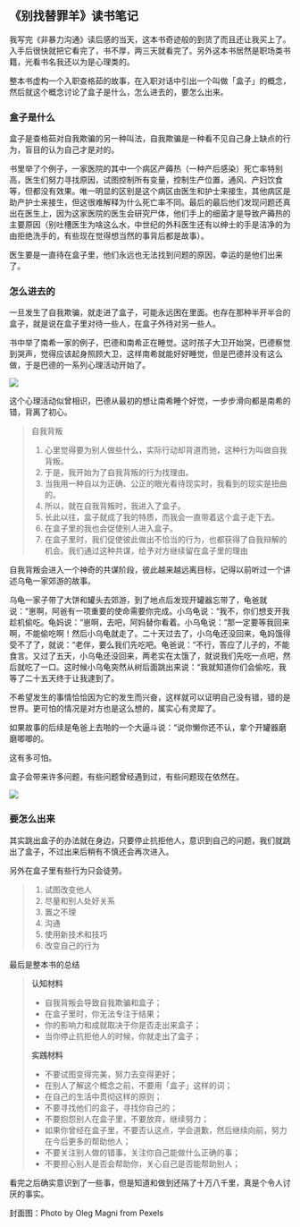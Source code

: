 ## 《别找替罪羊》读书笔记

我写完《非暴力沟通》读后感的当天，这本书奇迹般的到货了而且还让我买上了。入手后很快就把它看完了，书不厚，两三天就看完了。另外这本书居然是职场类书籍，光看书名我还以为是心理类的。

整本书虚构一个入职查格茹的故事，在入职对话中引出一个叫做「盒子」的概念，然后就这个概念讨论了盒子是什么，怎么进去的，要怎么出来。


### 盒子是什么

盒子是查格茹对自我欺骗的另一种叫法，自我欺骗是一种看不见自己身上缺点的行为，盲目的认为自己才是对的。

书里举了个例子，一家医院的其中一个病区产薅热（一种产后感染）死亡率特别高，医生们努力寻找原因，试图控制所有变量，控制生产位置，通风、产妇饮食等，但都没有效果。唯一明显的区别是这个病区由医生和护士来接生，其他病区是助产护士来接生，但这很难解释为什么死亡率不同。最后的最后他们发现问题还真出在医生上，因为这家医院的医生会研究尸体，他们手上的细菌才是导致产薅热的主要原因（别吐槽医生为啥这么水，中世纪的外科医生还有以绅士的手是洁净的为由拒绝洗手的，有些现在觉得想当然的事背后都是故事）。

医生要是一直待在盒子里，他们永远也无法找到问题的原因，幸运的是他们出来了。

### 怎么进去的

一旦发生了自我欺骗，就走进了盒子，可能永远困在里面。也存在那种半开半合的盒子，就是说在盒子里对待一些人，在盒子外待对另一些人。

书中举了南希一家的例子，巴德和南希正在睡觉。这时孩子大卫开始哭，巴德察觉到哭声，觉得应该起身照顾大卫，这样南希就能好好睡觉，但是巴德并没有这么做，于是巴德的一系列心理活动开始了。

![](https://files.mdnice.com/user/18103/ee8979ad-a895-4a75-99b2-d961faa896db.png)


这个心理活动似曾相识，巴德从最初的想让南希睡个好觉，一步步滑向都是南希的错，背离了初心。

> 自我背叛
>1. 心里觉得要为别人做些什么，实际行动却背道而驰，这种行为叫做自我背叛。
>1. 于是，我开始为了自我背叛的行为找理由。
>1. 当我用一种自以为正确、公正的眼光看待现实时，我看到的现实是扭曲的。
>1. 所以，就在自我背叛时，我进入了盒子。
>1. 长此以往，盒子就成了我的特质，而我会一直带着这个盒子走下去。
>1. 在盒子里的我也会促使别人进入盒子。
>1. 在盒子里时，我们促使彼此做出不恰当的行为，也都获得了自我辩解的机会。我们通过这种共谋，给予对方继续留在盒子里的理由

自我背叛会进入一个神奇的共谋阶段，彼此越来越远离目标，记得以前听过一个讲述乌龟一家郊游的故事。

乌龟一家子带了大饼和罐头去郊游，到了地点后发现开罐器忘带了，龟爸就说：“崽啊，阿爸有一项重要的使命需要你完成。小乌龟说：“我不，你们想支开我趁机偷吃。龟妈说：“崽啊，去吧，阿妈替你看着。小乌龟说：“那一定要等我回来啊，不能偷吃啊！然后小乌龟就走了。二十天过去了，小乌龟还没回来，龟妈饿得受不了了，就说：“老伴，要么我们先吃吧。龟爸说：“不行，答应了儿子的，不能食言。又过了五天，小乌龟还没回来，两老实在太饿了，就说我们先吃一点吧，然后就吃了一口。这时候小乌龟突然从树后面跳出来说：“我就知道你们会偷吃，我等了二十五天终于让我逮到了。

不希望发生的事情恰恰因为它的发生而兴奋，这样就可以证明自己没有错，错的是世界。更可怕的情况是对方也是这么想的，属实心有灵犀了。

如果故事的后续是龟爸上去啪的一个大逼斗说：“说你懒你还不认，拿个开罐器磨磨唧唧的。

这有多可怕。

<!-- 只要还能建立连接，那还有得救。这个也很好理解，比如你调试一个接口，如果发一个请求过去还能返回像样的错误信息，那这个接口还有调试成功的可能，要是直接返回网络无法连接，那是真的寄了。 -->


盒子会带来许多问题，有些问题曾经遇到过，有些问题现在依然在。

![](https://files.mdnice.com/user/18103/cd88f377-8096-4615-9707-6b006b3ad661.png)

### 要怎么出来

其实跳出盒子的办法就在身边，只要停止抗拒他人，意识到自己的问题，我们就跳出了盒子，不过出来后稍有不慎还会再次进入。

另外在盒子里有些行为只会徒劳。

> 1. 试图改变他人
> 1. 尽量和别人处好关系
> 1. 置之不理
> 1. 沟通
> 1. 使用新技术和技巧
> 1. 改变自己的行为



最后是整本书的总结

> **认知材料**
> + 自我背叛会导致自我欺骗和盒子；
> + 在盒子里时，你无法专注于结果；
> + 你的影响力和成就取决于你是否走出来盒子；
> + 当你停止抗拒他人的时候，你就走出了盒子；
>
> **实践材料**
> + 不要试图变得完美，努力去变得更好；
> + 在别人了解这个概念之前，不要用「盒子」这样的词；
> + 在自己的生活中贯彻这样的原则；
> + 不要寻找他们的盒子，寻找你自己的；
> + 不要抱怨别人在盒子里，不要放弃，继续努力；
> + 如果你曾经在盒子里，不要否认这点，学会道歉，然后继续向前，努力在今后更多的帮助他人；
> + 不要关注别人做的错事，关注你自己能做什么正确的事；
> + 不要担心别人是否会帮助你，关心自己是否能帮助别人；

看完之后确实意识到了一些事，但是知道和做到还隔了十万八千里，真是个令人讨厌的事实。



封面图：Photo by Oleg Magni from Pexels